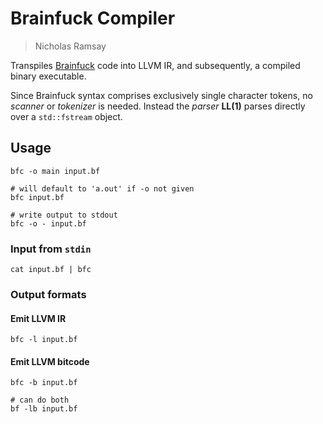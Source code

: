 # Brainfuck Compiler
> Nicholas Ramsay

Transpiles [Brainfuck](https://esolangs.org/wiki/Brainfuck) code into LLVM IR, and subsequently, a compiled binary executable.

Since Brainfuck syntax comprises exclusively single character tokens, no *scanner* or *tokenizer* is needed. Instead the *parser* **LL(1)** parses directly over a `std::fstream` object.

## Usage
```
bfc -o main input.bf

# will default to 'a.out' if -o not given
bfc input.bf

# write output to stdout
bfc -o - input.bf
```

### Input from `stdin`
```
cat input.bf | bfc
```

### Output formats
#### Emit LLVM IR
```
bfc -l input.bf
```

#### Emit LLVM bitcode
```
bfc -b input.bf

# can do both 
bf -lb input.bf
```

